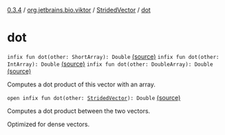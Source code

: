 [0.3.4](../../index.md) / [org.jetbrains.bio.viktor](../index.md) / [StridedVector](index.md) / [dot](.)

# dot

`infix fun dot(other: ShortArray): Double` [(source)](https://github.com/JetBrains-Research/viktor/blob/0.3.4/src/main/kotlin/org/jetbrains/bio/viktor/StridedVector.kt#L167)
`infix fun dot(other: IntArray): Double` [(source)](https://github.com/JetBrains-Research/viktor/blob/0.3.4/src/main/kotlin/org/jetbrains/bio/viktor/StridedVector.kt#L172)
`infix fun dot(other: DoubleArray): Double` [(source)](https://github.com/JetBrains-Research/viktor/blob/0.3.4/src/main/kotlin/org/jetbrains/bio/viktor/StridedVector.kt#L177)

Computes a dot product of this vector with an array.

`open infix fun dot(other: `[`StridedVector`](index.md)`): Double` [(source)](https://github.com/JetBrains-Research/viktor/blob/0.3.4/src/main/kotlin/org/jetbrains/bio/viktor/StridedVector.kt#L184)

Computes a dot product between the two vectors.

Optimized for dense vectors.


